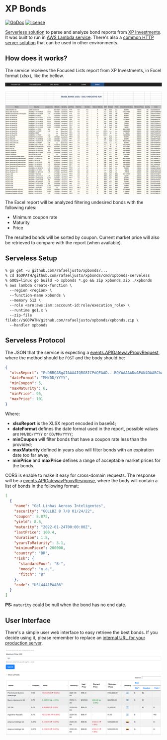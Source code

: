 XP Bonds
========

[![GoDoc](https://godoc.org/github.com/rafaeljusto/xpbonds?status.png)](https://godoc.org/github.com/rafaeljusto/xpbonds)
[![license](http://img.shields.io/badge/license-MIT-blue.svg)](https://raw.githubusercontent.com/rafaeljusto/xpbonds/master/LICENSE)

[Serverless solution](https://github.com/rafaeljusto/xpbonds/blob/master/cmd/xpbonds-serveless/main.go) to parse and analyze bond reports from [XP Investments](https://www.xpi.us). It was built to run in [AWS Lambda service](https://aws.amazon.com/lambda/). There's also a [common HTTP server solution](https://github.com/rafaeljusto/xpbonds/blob/master/cmd/xpbonds/main.go) that can be used in other environments.

How does it works?
------------------

The service receives the Focused Lists report from XP Investments, in Excel
format (xlsx), like the bellow.

![XP Investments Report Example](https://github.com/rafaeljusto/xpbonds/raw/master/xpbonds.png "XP Investments Report Example")

The Excel report will be analyzed filtering undesired bonds with the following
rules:

* Minimum coupon rate
* Maturity
* Price

The resulted bonds will be sorted by coupon. Current market price will also be
retrieved to compare with the report (when available).

Serveless Setup
---------------

```shell
% go get -u github.com/rafaeljusto/xpbonds/...
% cd $GOPATH/github.com/rafaeljusto/xpbonds/cmd/xpbonds-serveless
% GOOS=linux go build -o xpbonds *.go && zip xpbonds.zip ./xpbonds
% aws lambda create-function \
  --region <region> \
  --function-name xpbonds \
  --memory 512 \
  --role <arn:aws:iam::account-id:role/execution_role> \
  --runtime go1.x \
  --zip-file fileb://$GOPATH/github.com/rafaeljusto/xpbonds/xpbonds.zip \
  --handler xpbonds
```

Serveless Protocol
------------------

The JSON that the service is expecting a [events.APIGatewayProxyRequest](https://godoc.org/github.com/aws/aws-lambda-go/events#APIGatewayProxyRequest), where the method should be `POST` and the body should be:

```json
{
  "xlsxReport": "EsDBBQABgAIAAAAIQBG8ICPdQEAAD...BQYAAAAADwAPAN4DAABChAEAAAA=",
  "dateFormat": "MM/DD/YYYY",
  "minCoupon": 5,
  "maxMaturity": 6,
  "minPrice": 95,
  "maxPrice": 101
}
```

Where:
* **xlsxReport** is the XLSX report encoded in base64;
* **dateFormat** defines the date format used in the report, possible values are
  `MM/DD/YYYY` or `DD/MM/YYYY`;
* **minCoupon** will filter bonds that have a coupon rate less than the
  provided;
* **maxMaturity** defined in years also will filter bonds with an expiration
  date too far away;
* **minPrice** and **maxPrice** defines a range of acceptable market prices for
  the bonds.

CORS is enable to make it easy for cross-domain requests. The response will be a [events.APIGatewayProxyResponse](https://godoc.org/github.com/aws/aws-lambda-go/events#APIGatewayProxyResponse), where the body will contain a list of bonds in the following format:

```json
[
  {
    "name": "Gol Linhas Aereas Inteligentes",
    "security": "GOLLBZ 8 7/8 01/24/22",
    "coupon": 8.875,
    "yield": 8.6,
    "maturity": "2022-01-24T00:00:00Z",
    "lastPrice": 100.4,
    "duration": 1.8,
    "yearsToMaturity": 3.1,
    "minimumPiece": 200000,
    "country": "BR",
    "risk": {
      "standardPoor": "B-",
      "moody": "n.a.",
      "fitch": "B"
    },
    "code": "USL4441PAA86"
  }
]
```

**PS:** `maturity` could be null when the bond has no end date.

User Interface
--------------

There's a simple user web interface to easy retrieve the best bonds. If you decide using it, please remember to replace an [internal URL for your production server](https://github.com/rafaeljusto/xpbonds/blob/a0b793e022fc16926240c9f8eaa4ae531d41c553/ui/index.html#L177).

![User Interface](https://github.com/rafaeljusto/xpbonds/raw/master/xpbonds-ui.png "User Interface")